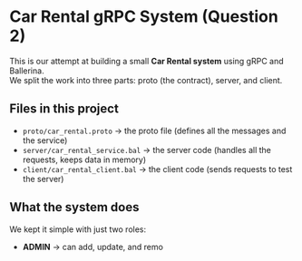 # Car Rental gRPC System (Question 2)

This is our attempt at building a small **Car Rental system** using gRPC and Ballerina.  
We split the work into three parts: proto (the contract), server, and client.  

## Files in this project
- `proto/car_rental.proto` → the proto file (defines all the messages and the service)  
- `server/car_rental_service.bal` → the server code (handles all the requests, keeps data in memory)  
- `client/car_rental_client.bal` → the client code (sends requests to test the server)  

## What the system does
We kept it simple with just two roles:
- **ADMIN** → can add, update, and remo
